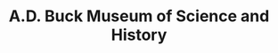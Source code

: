 ---
layout: repo
title: "A.D. Buck Museum of Science and History"
id: 24692
permalink: repos/24692/
---